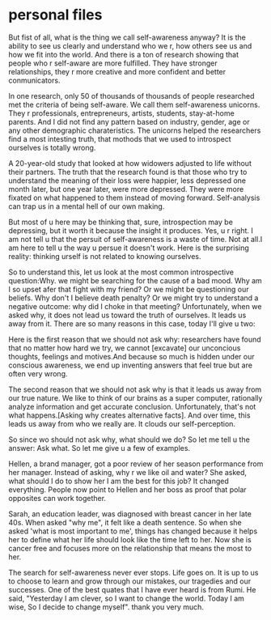 # personal files

But fist of all, what is the thing we call self-awareness anyway? It is the ability to see us clearly and understand who we r, how others see us and how we fit into the world. And there is a ton of research showing that people who r self-aware are more fulfilled. They have stronger relationships, they r more creative and more confident and better conmunicators. 

In one research, only 50 of thousands of thousands of people researched met the criteria of being self-aware. We call them self-awareness unicorns. They r professionals, entrepreneurs, artists, students, stay-at-home parents. And I did not find any pattern based on industry, gender, age or any other demographic charateristics. The unicorns helped the researchers find a most intesting truth, that mothods that we used to introspect ourselves is totally wrong.  

A 20-year-old study that looked at how widowers adjusted to life without their partners. The truth that the research found is that those who try to understand the meaning of their loss were happier, less depressed one month later, but one year later, were more depressed. They were more fixated on what happened to them instead of moving forward. Self-analysis can trap us in a mental hell of our own making.

But most of u here may be thinking that, sure, introspection may be depressing, but it worth it because the insight it produces. Yes, u r right. I am not tell u that the persuit of self-awareness is a waste of time. Not at all.I am here to tell u the way u persue it doesn't work. Here is the surprising reality: thinking urself is not related to knowing ourselves. 

So to understand this, let us look at the most common introspective question:Why. we might be searching for the cause of a bad mood. Why am I so upset afer that fight with my friend? Or we might be questioning our beliefs. Why don't I believe death penalty? Or we might try to understand a negative outcome: why did I choke in that meeting? Unfortunately, when we asked why, it does not lead us toward the truth of ourselves. It leads us away from it. There are so many reasons in this case, today I'll give u two:

Here is the first reason that we should not ask why: researchers have found that no matter how hard we try, we cannot [excavate] our unconcious thoughts, feelings and motives.And because so much is hidden under our conscious awareness, we end up inventing answers that feel true but are often very wrong. 

The second reason that we should not ask why is that it leads us away from our true nature. We like to think of our brains as a super computer, rationally analyze information and get accurate conclusion. Unfortunately, that's not what happens.[Asking why creates alternative facts]. And over time, this leads us away from who we really are. It clouds our self-perception.

So since wo should not ask why, what should we do? So let me tell u the answer: Ask what. So let me give u a few of examples. 

Hellen, a brand manager, got a poor review of her season performance from her manager. Instead of asking, why r we like oil and water? She asked, what should I do to show her I am the best for this job? It changed everything. People now point to Hellen and her boss as proof that polar opposites can work together. 

Sarah, an education leader, was diagnosed with breast cancer in her late 40s. When asked "why me", it felt like a death sentence. So when she asked 'what is most important to me', things has changed because it helps her to define what her life should look like the time left to her. Now she is cancer free and focuses more on the relationship that means the most to her.


The search for self-awareness never ever stops. Life goes on. It is up to us to choose to learn and grow through our mistakes, our tragedies and our successes. One of the best quates that I have ever heard is from Rumi. He said, "Yesterday I am clever, so I want to change the world. Today I am wise, So I decide to change myself". thank you very much.